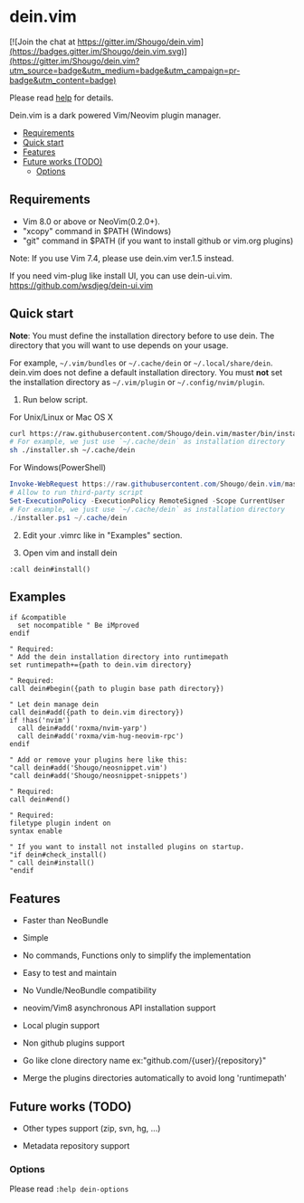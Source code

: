 # dein.vim

[![Join the chat at https://gitter.im/Shougo/dein.vim](https://badges.gitter.im/Shougo/dein.vim.svg)](https://gitter.im/Shougo/dein.vim?utm_source=badge&utm_medium=badge&utm_campaign=pr-badge&utm_content=badge)

Please read [help](doc/dein.txt) for details.

Dein.vim is a dark powered Vim/Neovim plugin manager.

<!-- vim-markdown-toc GFM -->

- [Requirements](#requirements)
- [Quick start](#quick-start)
- [Features](#features)
- [Future works (TODO)](#future-works-todo)
  - [Options](#options)

<!-- vim-markdown-toc -->


## Requirements

- Vim 8.0 or above or NeoVim(0.2.0+).
- "xcopy" command in $PATH (Windows)
- "git" command in $PATH (if you want to install github or vim.org plugins)

Note: If you use Vim 7.4, please use dein.vim ver.1.5 instead.

If you need vim-plug like install UI, you can use dein-ui.vim.
https://github.com/wsdjeg/dein-ui.vim


## Quick start

**Note**: You must define the installation directory before to use dein.  The
directory that you will want to use depends on your usage.

For example, `~/.vim/bundles` or `~/.cache/dein` or `~/.local/share/dein`.
dein.vim does not define a default installation directory.
You must **not** set the installation directory as `~/.vim/plugin` or
`~/.config/nvim/plugin`.

1. Run below script.

For Unix/Linux or Mac OS X

```sh
curl https://raw.githubusercontent.com/Shougo/dein.vim/master/bin/installer.sh > installer.sh
# For example, we just use `~/.cache/dein` as installation directory
sh ./installer.sh ~/.cache/dein
```

For Windows(PowerShell)

```powershell
Invoke-WebRequest https://raw.githubusercontent.com/Shougo/dein.vim/master/bin/installer.ps1 -OutFile installer.ps1
# Allow to run third-party script
Set-ExecutionPolicy -ExecutionPolicy RemoteSigned -Scope CurrentUser
# For example, we just use `~/.cache/dein` as installation directory
./installer.ps1 ~/.cache/dein
```

2. Edit your .vimrc like in "Examples" section.

3. Open vim and install dein

```vim
:call dein#install()
```

## Examples

```vim
if &compatible
  set nocompatible " Be iMproved
endif

" Required:
" Add the dein installation directory into runtimepath
set runtimepath+={path to dein.vim directory}

" Required:
call dein#begin({path to plugin base path directory})

" Let dein manage dein
call dein#add({path to dein.vim directory})
if !has('nvim')
  call dein#add('roxma/nvim-yarp')
  call dein#add('roxma/vim-hug-neovim-rpc')
endif

" Add or remove your plugins here like this:
"call dein#add('Shougo/neosnippet.vim')
"call dein#add('Shougo/neosnippet-snippets')

" Required:
call dein#end()

" Required:
filetype plugin indent on
syntax enable

" If you want to install not installed plugins on startup.
"if dein#check_install()
" call dein#install()
"endif
```


## Features

- Faster than NeoBundle

- Simple

- No commands, Functions only to simplify the implementation

- Easy to test and maintain

- No Vundle/NeoBundle compatibility

- neovim/Vim8 asynchronous API installation support

- Local plugin support

- Non github plugins support

- Go like clone directory name ex:"github.com/{user}/{repository}"

- Merge the plugins directories automatically to avoid long 'runtimepath'


## Future works (TODO)

- Other types support (zip, svn, hg, ...)

- Metadata repository support


### Options

Please read `:help dein-options`

